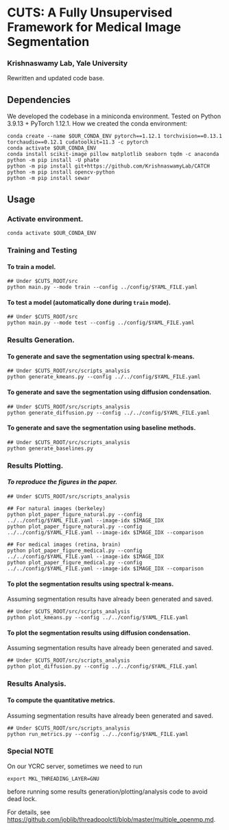 # CUTS: A Fully Unsupervised Framework for Medical Image Segmentation
### Krishnaswamy Lab, Yale University

Rewritten and updated code base.

## Dependencies
We developed the codebase in a miniconda environment.
Tested on Python 3.9.13 + PyTorch 1.12.1.
How we created the conda environment:
```
conda create --name $OUR_CONDA_ENV pytorch==1.12.1 torchvision==0.13.1 torchaudio==0.12.1 cudatoolkit=11.3 -c pytorch
conda activate $OUR_CONDA_ENV
conda install scikit-image pillow matplotlib seaborn tqdm -c anaconda
python -m pip install -U phate
python -m pip install git+https://github.com/KrishnaswamyLab/CATCH
python -m pip install opencv-python
python -m pip install sewar
```

## Usage
### Activate environment.
```
conda activate $OUR_CONDA_ENV
```
### Training and Testing
#### To train a model.
```
## Under $CUTS_ROOT/src
python main.py --mode train --config ../config/$YAML_FILE.yaml
```
#### To test a model (automatically done during `train` mode).
```
## Under $CUTS_ROOT/src
python main.py --mode test --config ../config/$YAML_FILE.yaml
```

### Results Generation.
#### To generate and save the segmentation using spectral k-means.
```
## Under $CUTS_ROOT/src/scripts_analysis
python generate_kmeans.py --config ../../config/$YAML_FILE.yaml
```
#### To generate and save the segmentation using diffusion condensation.
```
## Under $CUTS_ROOT/src/scripts_analysis
python generate_diffusion.py --config ../../config/$YAML_FILE.yaml
```
#### To generate and save the segmentation using baseline methods.
```
## Under $CUTS_ROOT/src/scripts_analysis
python generate_baselines.py
```

### Results Plotting.
#### *To reproduce the figures in the paper.*
```
## Under $CUTS_ROOT/src/scripts_analysis

## For natural images (berkeley)
python plot_paper_figure_natural.py --config ../../config/$YAML_FILE.yaml --image-idx $IMAGE_IDX
python plot_paper_figure_natural.py --config ../../config/$YAML_FILE.yaml --image-idx $IMAGE_IDX --comparison

## For medical images (retina, brain)
python plot_paper_figure_medical.py --config ../../config/$YAML_FILE.yaml --image-idx $IMAGE_IDX
python plot_paper_figure_medical.py --config ../../config/$YAML_FILE.yaml --image-idx $IMAGE_IDX --comparison
```
#### To plot the segmentation results using spectral k-means.
Assuming segmentation results have already been generated and saved.
```
## Under $CUTS_ROOT/src/scripts_analysis
python plot_kmeans.py --config ../../config/$YAML_FILE.yaml
```
#### To plot the segmentation results using diffusion condensation.
Assuming segmentation results have already been generated and saved.
```
## Under $CUTS_ROOT/src/scripts_analysis
python plot_diffusion.py --config ../../config/$YAML_FILE.yaml
```

### Results Analysis.
#### To compute the quantitative metrics.
Assuming segmentation results have already been generated and saved.
```
## Under $CUTS_ROOT/src/scripts_analysis
python run_metrics.py --config ../../config/$YAML_FILE.yaml
```

### Special NOTE
On our YCRC server, sometimes we need to run
```
export MKL_THREADING_LAYER=GNU
```
before running some results generation/plotting/analysis code to avoid dead lock.

For details, see https://github.com/joblib/threadpoolctl/blob/master/multiple_openmp.md.